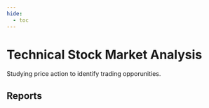 ```yaml
---
hide:
  - toc
---
```


# Technical Stock Market Analysis

Studying price action to identify trading opporunities.

## Reports
